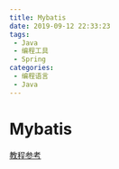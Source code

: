 ```yaml
---
title: Mybatis
date: 2019-09-12 22:33:23
tags: 
 - Java
 - 编程工具
 - Spring
categories: 
 - 编程语言
 - Java
---
```

# Mybatis

[教程参考](https://blog.csdn.net/sunhuansheng/article/details/84099823)

